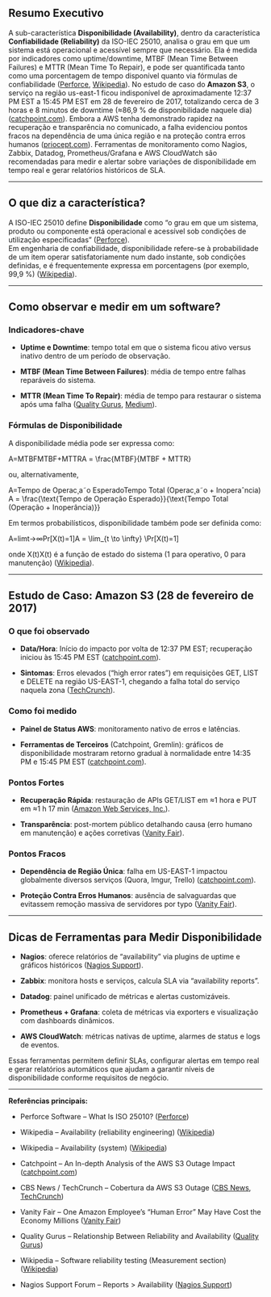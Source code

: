 ## Resumo Executivo

A sub-característica **Disponibilidade (Availability)**, dentro da característica **Confiabilidade (Reliability)** da ISO-IEC 25010, analisa o grau em que um sistema está operacional e acessível sempre que necessário. Ela é medida por indicadores como uptime/downtime, MTBF (Mean Time Between Failures) e MTTR (Mean Time To Repair), e pode ser quantificada tanto como uma porcentagem de tempo disponível quanto via fórmulas de confiabilidade ([Perforce](https://www.perforce.com/blog/qac/what-is-iso-25010?utm_source=chatgpt.com "What Is ISO 25010? | Perforce Software"), [Wikipedia](https://en.wikipedia.org/wiki/Availability?utm_source=chatgpt.com "Availability")). No estudo de caso do **Amazon S3**, o serviço na região us-east-1 ficou indisponível de aproximadamente 12:37 PM EST a 15:45 PM EST em 28 de fevereiro de 2017, totalizando cerca de 3 horas e 8 minutos de downtime (≈86,9 % de disponibilidade naquele dia) ([catchpoint.com](https://www.catchpoint.com/blog/aws-s3-outage-2017?utm_source=chatgpt.com "An In-depth Analysis of the AWS S3 Outage Impact - Catchpoint")). Embora a AWS tenha demonstrado rapidez na recuperação e transparência no comunicado, a falha evidenciou pontos fracos na dependência de uma única região e na proteção contra erros humanos ([priocept.com](https://priocept.com/2017/03/13/aws-s3-outage-feb-2017/?utm_source=chatgpt.com "Learnings from the AWS S3 Outage 28 Feb 2017 - Priocept")). Ferramentas de monitoramento como Nagios, Zabbix, Datadog, Prometheus/Grafana e AWS CloudWatch são recomendadas para medir e alertar sobre variações de disponibilidade em tempo real e gerar relatórios históricos de SLA.

---

## O que diz a característica?

A ISO-IEC 25010 define **Disponibilidade** como “o grau em que um sistema, produto ou componente está operacional e acessível sob condições de utilização especificadas” ([Perforce](https://www.perforce.com/blog/qac/what-is-iso-25010?utm_source=chatgpt.com "What Is ISO 25010? | Perforce Software")).  
Em engenharia de confiabilidade, disponibilidade refere-se à probabilidade de um item operar satisfatoriamente num dado instante, sob condições definidas, e é frequentemente expressa em porcentagens (por exemplo, 99,9 %) ([Wikipedia](https://en.wikipedia.org/wiki/Availability?utm_source=chatgpt.com "Availability")).

---

## Como observar e medir em um software?

### Indicadores-chave

- **Uptime e Downtime**: tempo total em que o sistema ficou ativo versus inativo dentro de um período de observação.
    
- **MTBF (Mean Time Between Failures)**: média de tempo entre falhas reparáveis do sistema.
    
- **MTTR (Mean Time To Repair)**: média de tempo para restaurar o sistema após uma falha ([Quality Gurus](https://www.qualitygurus.com/relationship-between-reliability-and-availability/?utm_source=chatgpt.com "Relationship Between Reliability and Availability - Quality Gurus"), [Medium](https://medium.com/%40daveowczarek/availability-mttr-and-mtbf-for-saas-defined-66b618ac1533?utm_source=chatgpt.com "Availability, MTTR, and MTBF for SaaS Defined | by Dave Owczarek")).
    

### Fórmulas de Disponibilidade

A disponibilidade média pode ser expressa como:

A=MTBFMTBF+MTTRA = \frac{MTBF}{MTBF + MTTR}

ou, alternativamente,

A=Tempo de Operac¸a˜o EsperadoTempo Total (Operac¸a˜o + Inoperaˆncia)A = \frac{\text{Tempo de Operação Esperado}}{\text{Tempo Total (Operação + Inoperância)}}

Em termos probabilísticos, disponibilidade também pode ser definida como:

A=lim⁡t→∞Pr⁡[X(t)=1]A = \lim_{t \to \infty} \Pr[X(t)=1]

onde X(t)X(t) é a função de estado do sistema (1 para operativo, 0 para manutenção) ([Wikipedia](https://en.wikipedia.org/wiki/Availability?utm_source=chatgpt.com "Availability")).

---

## Estudo de Caso: Amazon S3 (28 de fevereiro de 2017)

### O que foi observado

- **Data/Hora**: Início do impacto por volta de 12:37 PM EST; recuperação iniciou às 15:45 PM EST ([catchpoint.com](https://www.catchpoint.com/blog/aws-s3-outage-2017?utm_source=chatgpt.com "An In-depth Analysis of the AWS S3 Outage Impact - Catchpoint")).
    
- **Sintomas**: Erros elevados (“high error rates”) em requisições GET, LIST e DELETE na região US-EAST-1, chegando a falha total do serviço naquela zona ([TechCrunch](https://techcrunch.com/2017/02/28/amazon-aws-s3-outage-is-breaking-things-for-a-lot-of-websites-and-apps/?utm_source=chatgpt.com "Amazon AWS S3 outage is breaking things for a lot of websites and ...")).
    

### Como foi medido

- **Painel de Status AWS**: monitoramento nativo de erros e latências.
    
- **Ferramentas de Terceiros** (Catchpoint, Gremlin): gráficos de disponibilidade mostraram retorno gradual à normalidade entre 14:35 PM e 15:45 PM EST ([catchpoint.com](https://www.catchpoint.com/blog/aws-s3-outage-2017?utm_source=chatgpt.com "An In-depth Analysis of the AWS S3 Outage Impact - Catchpoint")).
    

### Pontos Fortes

- **Recuperação Rápida**: restauração de APIs GET/LIST em ≈1 hora e PUT em ≈1 h 17 min ([Amazon Web Services, Inc.](https://aws.amazon.com/message/41926/?utm_source=chatgpt.com "Summary of the Amazon S3 Service Disruption in the Northern ...")).
    
- **Transparência**: post-mortem público detalhando causa (erro humano em manutenção) e ações corretivas ([Vanity Fair](https://www.vanityfair.com/news/2017/03/one-amazon-employees-human-error-may-have-cost-the-economy-millions?utm_source=chatgpt.com "One Amazon Employee's \"Human Error\" May Have Cost the Economy Millions")).
    

### Pontos Fracos

- **Dependência de Região Única**: falha em US-EAST-1 impactou globalmente diversos serviços (Quora, Imgur, Trello) ([catchpoint.com](https://www.catchpoint.com/blog/aws-s3-outage-2017?utm_source=chatgpt.com "An In-depth Analysis of the AWS S3 Outage Impact - Catchpoint")).
    
- **Proteção Contra Erros Humanos**: ausência de salvaguardas que evitassem remoção massiva de servidores por typo ([Vanity Fair](https://www.vanityfair.com/news/2017/03/one-amazon-employees-human-error-may-have-cost-the-economy-millions?utm_source=chatgpt.com "One Amazon Employee's \"Human Error\" May Have Cost the Economy Millions")).
    

---

## Dicas de Ferramentas para Medir Disponibilidade

- **Nagios**: oferece relatórios de “availability” via plugins de uptime e gráficos históricos ([Nagios Support](https://support.nagios.com/forum/viewtopic.php?t=38685&utm_source=chatgpt.com "system uptime report - Nagios Support Forum")).
    
- **Zabbix**: monitora hosts e serviços, calcula SLA via “availability reports”.
    
- **Datadog**: painel unificado de métricas e alertas customizáveis.
    
- **Prometheus + Grafana**: coleta de métricas via exporters e visualização com dashboards dinâmicos.
    
- **AWS CloudWatch**: métricas nativas de uptime, alarmes de status e logs de eventos.
    

Essas ferramentas permitem definir SLAs, configurar alertas em tempo real e gerar relatórios automáticos que ajudam a garantir níveis de disponibilidade conforme requisitos de negócio.

---

**Referências principais:**

- Perforce Software – What Is ISO 25010? ([Perforce](https://www.perforce.com/blog/qac/what-is-iso-25010?utm_source=chatgpt.com "What Is ISO 25010? | Perforce Software"))
    
- Wikipedia – Availability (reliability engineering) ([Wikipedia](https://en.wikipedia.org/wiki/Availability?utm_source=chatgpt.com "Availability"))
    
- Wikipedia – Availability (system) ([Wikipedia](https://en.wikipedia.org/wiki/Availability_%28system%29?utm_source=chatgpt.com "Availability (system)"))
    
- Catchpoint – An In-depth Analysis of the AWS S3 Outage Impact ([catchpoint.com](https://www.catchpoint.com/blog/aws-s3-outage-2017?utm_source=chatgpt.com "An In-depth Analysis of the AWS S3 Outage Impact - Catchpoint"))
    
- CBS News / TechCrunch – Cobertura da AWS S3 Outage ([CBS News](https://www.cbsnews.com/news/amazon-web-services-cloud-outage-internet-crashes/?utm_source=chatgpt.com "Amazon Web Services outage causes widespread internet problems"), [TechCrunch](https://techcrunch.com/2017/02/28/amazon-aws-s3-outage-is-breaking-things-for-a-lot-of-websites-and-apps/?utm_source=chatgpt.com "Amazon AWS S3 outage is breaking things for a lot of websites and ..."))
    
- Vanity Fair – One Amazon Employee’s “Human Error” May Have Cost the Economy Millions ([Vanity Fair](https://www.vanityfair.com/news/2017/03/one-amazon-employees-human-error-may-have-cost-the-economy-millions?utm_source=chatgpt.com "One Amazon Employee's \"Human Error\" May Have Cost the Economy Millions"))
    
- Quality Gurus – Relationship Between Reliability and Availability ([Quality Gurus](https://www.qualitygurus.com/relationship-between-reliability-and-availability/?utm_source=chatgpt.com "Relationship Between Reliability and Availability - Quality Gurus"))
    
- Wikipedia – Software reliability testing (Measurement section) ([Wikipedia](https://en.wikipedia.org/wiki/Software_reliability_testing?utm_source=chatgpt.com "Software reliability testing"))
    
- Nagios Support Forum – Reports > Availability ([Nagios Support](https://support.nagios.com/forum/viewtopic.php?t=38685&utm_source=chatgpt.com "system uptime report - Nagios Support Forum"))